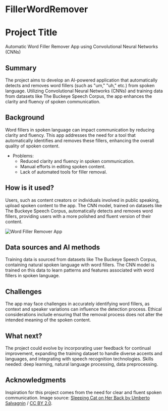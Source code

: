 # FillerWordRemover

# Project Title

Automatic Word Filler Remover App using Convolutional Neural Networks (CNNs)

## Summary

The project aims to develop an AI-powered application that automatically detects and removes word fillers (such as "um," "uh," etc.) from spoken language. Utilizing Convolutional Neural Networks (CNNs) and training data from datasets like The Buckeye Speech Corpus, the app enhances the clarity and fluency of spoken communication.

## Background

Word fillers in spoken language can impact communication by reducing clarity and fluency. This app addresses the need for a tool that automatically identifies and removes these fillers, enhancing the overall quality of spoken content.

* Problems:
  * Reduced clarity and fluency in spoken communication.
  * Manual efforts in editing spoken content.
  * Lack of automated tools for filler removal.

## How is it used?

Users, such as content creators or individuals involved in public speaking, upload spoken content to the app. The CNN model, trained on datasets like The Buckeye Speech Corpus, automatically detects and removes word fillers, providing users with a more polished and fluent version of their content.

![Word Filler Remover App](link-to-image)

## Data sources and AI methods

Training data is sourced from datasets like The Buckeye Speech Corpus, containing natural spoken language with word fillers. The CNN model is trained on this data to learn patterns and features associated with word fillers in spoken language.

## Challenges

The app may face challenges in accurately identifying word fillers, as context and speaker variations can influence the detection process. Ethical considerations include ensuring that the removal process does not alter the intended meaning of the spoken content.

## What next?

The project could evolve by incorporating user feedback for continual improvement, expanding the training dataset to handle diverse accents and languages, and integrating with speech recognition technologies. Skills needed: deep learning, natural language processing, data preprocessing.

## Acknowledgments

Inspiration for this project comes from the need for clear and fluent spoken communication. Image source: [Sleeping Cat on Her Back by Umberto Salvagnin](https://commons.wikimedia.org/wiki/File:Sleeping_cat_on_her_back.jpg#filelinks) / [CC BY 2.0](https://creativecommons.org/licenses/by/2.0).
